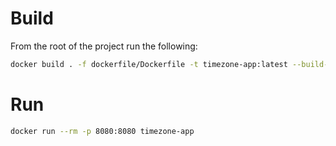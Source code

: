# Build

From the root of the project run the following:
   ```bash
   docker build . -f dockerfile/Dockerfile -t timezone-app:latest --build-arg APP_PATH=app
   ```

# Run
   ```bash
   docker run --rm -p 8080:8080 timezone-app 
   ```